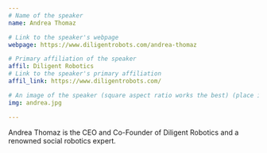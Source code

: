 ```yaml
---
# Name of the speaker
name: Andrea Thomaz

# Link to the speaker's webpage
webpage: https://www.diligentrobots.com/andrea-thomaz

# Primary affiliation of the speaker
affil: Diligent Robotics
# Link to the speaker's primary affiliation
affil_link: https://www.diligentrobots.com/

# An image of the speaker (square aspect ratio works the best) (place in the `assets/img/speakers` directory)
img: andrea.jpg

---
```


<!-- Whatever you write below will show up as the speaker's bio -->

Andrea Thomaz is the CEO and Co-Founder of Diligent Robotics and a renowned social robotics expert.
